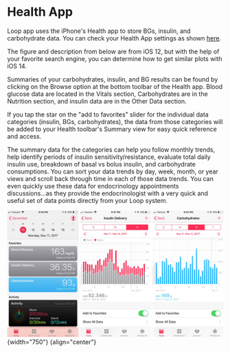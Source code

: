 # Health App

Loop app uses the iPhone's Health app to store BGs, insulin, and carbohydrate data. You can check your Health App settings as shown [here](../../build/health.md#loop-permissions).

The figure and description from below are from iOS 12, but with the help of your favorite search engine, you can determine how to get similar plots with iOS 14.

Summaries of your carbohydrates, insulin, and BG results can be found by clicking on the Browse option at the bottom toolbar of the Health app. Blood glucose data are located in the Vitals section, Carbohydrates are in the Nutrition section, and insulin data are in the Other Data section.

If you tap the star on the "add to favorites" slider for the individual data categories (insulin, BGs, carbohydrates), the data from those categories will be added to your Health toolbar's Summary view for easy quick reference and access.

The summary data for the categories can help you follow monthly trends, help identify periods of insulin sensitivity/resistance, evaluate total daily insulin use, breakdown of basal vs bolus insulin, and carbohydrate consumptions.  You can sort your data trends by day, week, month, or year views and scroll back through time in each of those data trends.  You can even quickly use these data for endocrinology appointments discussions...as they provide the endocrinologist with a very quick and useful set of data points directly from your Loop system.

![img/health1.jpg](img/health1.jpg){width="750"}
{align="center"}

